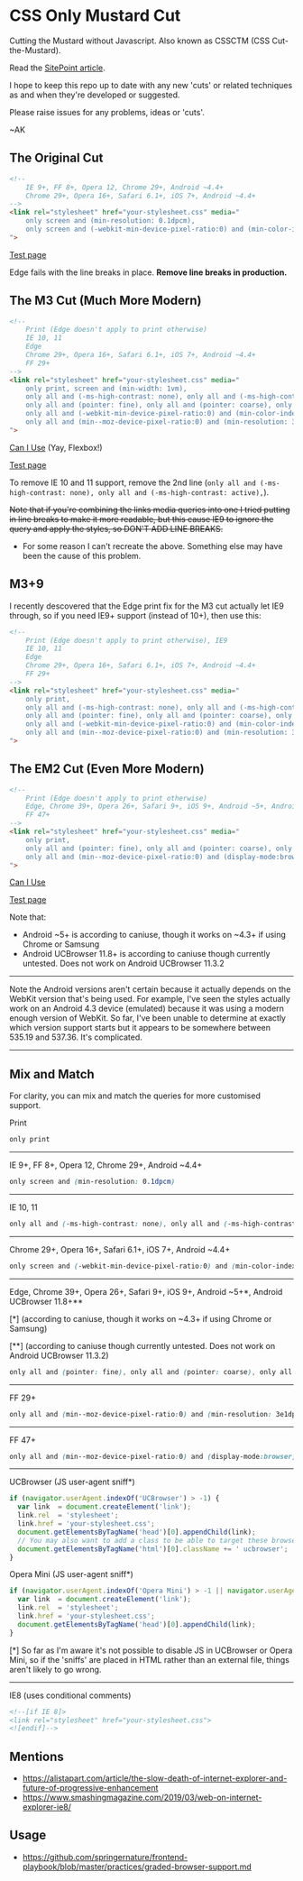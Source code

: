 CSS Only Mustard Cut
====================

Cutting the Mustard without Javascript. Also known as CSSCTM (CSS Cut-the-Mustard).

Read the [SitePoint article](http://www.sitepoint.com/cutting-the-mustard-with-css-media-queries/).

I hope to keep this repo up to date with any new 'cuts' or related techniques as and when they're developed or suggested.

Please raise issues for any problems, ideas or 'cuts'.

~AK


The Original Cut
----------------
~~~html
<!--
    IE 9+, FF 8+, Opera 12, Chrome 29+, Android ~4.4+
    Chrome 29+, Opera 16+, Safari 6.1+, iOS 7+, Android ~4.4+
-->
<link rel="stylesheet" href="your-stylesheet.css" media="
    only screen and (min-resolution: 0.1dpcm),
    only screen and (-webkit-min-device-pixel-ratio:0) and (min-color-index:0)
">
~~~

[Test page](http://fall-back.github.io/test/support.html)

Edge fails with the line breaks in place. **Remove line breaks in production.**


The M3 Cut (Much More Modern)
-----------------------------

~~~html
<!--
    Print (Edge doesn't apply to print otherwise)
    IE 10, 11
    Edge
    Chrome 29+, Opera 16+, Safari 6.1+, iOS 7+, Android ~4.4+
    FF 29+
-->
<link rel="stylesheet" href="your-stylesheet.css" media="
    only print, screen and (min-width: 1vm),
    only all and (-ms-high-contrast: none), only all and (-ms-high-contrast: active),
    only all and (pointer: fine), only all and (pointer: coarse), only all and (pointer: none),
    only all and (-webkit-min-device-pixel-ratio:0) and (min-color-index:0),
    only all and (min--moz-device-pixel-ratio:0) and (min-resolution: 3e1dpcm)
">
~~~

[Can I Use](http://caniuse.com/#compare=ie+10,firefox+29,chrome+29,safari+6.1,opera+16,ios_saf+7.0-7.1,android+4.4) (Yay, Flexbox!)

[Test page](http://fall-back.github.io/test/support-m3.html)

To remove IE 10 and 11 support, remove the 2nd line (`only all and (-ms-high-contrast: none), only all and (-ms-high-contrast: active),`).

<s>Note that if you're combining the links media queries into one I tried putting in line breaks to make it more readable, but this cause IE9 to ignore the query and apply the styles, so DON'T ADD LINE BREAKS.</s>
 - For some reason I can't recreate the above. Something else may have been the cause of this problem.
 

M3+9
----

I recently descovered that the Edge print fix for the M3 cut actually let IE9 through, so if you need IE9+ support (instead of 10+), then use this:

~~~html
<!--
    Print (Edge doesn't apply to print otherwise), IE9
    IE 10, 11
    Edge
    Chrome 29+, Opera 16+, Safari 6.1+, iOS 7+, Android ~4.4+
    FF 29+
-->
<link rel="stylesheet" href="your-stylesheet.css" media="
    only print,
    only all and (-ms-high-contrast: none), only all and (-ms-high-contrast: active),
    only all and (pointer: fine), only all and (pointer: coarse), only all and (pointer: none),
    only all and (-webkit-min-device-pixel-ratio:0) and (min-color-index:0),
    only all and (min--moz-device-pixel-ratio:0) and (min-resolution: 3e1dpcm)
">
~~~


The EM2 Cut (Even More Modern)
------------------------------

~~~html
<!--
    Print (Edge doesn't apply to print otherwise)
    Edge, Chrome 39+, Opera 26+, Safari 9+, iOS 9+, Android ~5+, Android UCBrowser ~11.8+
    FF 47+
-->
<link rel="stylesheet" href="your-stylesheet.css" media="
    only print,
    only all and (pointer: fine), only all and (pointer: coarse), only all and (pointer: none),
    only all and (min--moz-device-pixel-ratio:0) and (display-mode:browser), (min--moz-device-pixel-ratio:0) and (display-mode:fullscreen)
">
~~~

[Can I Use](https://caniuse.com/#compare=edge+12,firefox+47,chrome+39,safari+9,opera+26,ios_saf+9.0-9.2,android+62)

[Test page](http://fall-back.github.io/test/support-em2.html)

Note that:
* Android ~5+ is according to caniuse, though it works on ~4.3+ if using Chrome or Samsung
* Android UCBrowser 11.8+ is according to caniuse though currently untested. Does not work on Android UCBrowser 11.3.2

---

Note the Android versions aren't certain because it actually depends on the WebKit version that's being used. For example, I've seen the styles actually work on an Android 4.3 device (emulated) because it was using a modern enough version of WebKit. So far, I've been unable to determine at exactly which version support starts but it appears to be somewhere between 535.19 and 537.36. It's complicated.

---


Mix and Match
-------------

For clarity, you can mix and match the queries for more customised support.

Print
~~~css
only print
~~~
---

IE 9+, FF 8+, Opera 12, Chrome 29+, Android ~4.4+
~~~css
only screen and (min-resolution: 0.1dpcm)
~~~
---

IE 10, 11
~~~css
only all and (-ms-high-contrast: none), only all and (-ms-high-contrast: active)
~~~
---

Chrome 29+, Opera 16+, Safari 6.1+, iOS 7+, Android ~4.4+
~~~css
only screen and (-webkit-min-device-pixel-ratio:0) and (min-color-index:0)
~~~
---

Edge, Chrome 39+, Opera 26+, Safari 9+, iOS 9+, Android ~5+*, Android UCBrowser 11.8+**

[*]  (according to caniuse, though it works on ~4.3+ if using Chrome or Samsung)

[**] (according to caniuse though currently untested. Does not work on Android UCBrowser 11.3.2)
~~~css
only all and (pointer: fine), only all and (pointer: coarse), only all and (pointer: none)
~~~
---

FF 29+
~~~css
only all and (min--moz-device-pixel-ratio:0) and (min-resolution: 3e1dpcm)
~~~
---

FF 47+
~~~css
only all and (min--moz-device-pixel-ratio:0) and (display-mode:browser), (min--moz-device-pixel-ratio:0) and (display-mode:fullscreen)
~~~
---

UCBrowser (JS user-agent sniff*)
~~~javascript
if (navigator.userAgent.indexOf('UCBrowser') > -1) {
  var link  = document.createElement('link');
  link.rel  = 'stylesheet';
  link.href = 'your-stylesheet.css';
  document.getElementsByTagName('head')[0].appendChild(link);
  // You may also want to add a class to be able to target these browsers in CSS:
  document.getElementsByTagName('html')[0].className += ' ucbrowser';
}
~~~

Opera Mini (JS user-agent sniff*)
~~~javascript
if (navigator.userAgent.indexOf('Opera Mini') > -1 || navigator.userAgent.indexOf('OPiOS') > -1) {
  var link  = document.createElement('link');
  link.rel  = 'stylesheet';
  link.href = 'your-stylesheet.css';
  document.getElementsByTagName('head')[0].appendChild(link);
}
~~~

[*] So far as I'm aware it's not possible to disable JS in UCBrowser or Opera Mini, so if the 'sniffs' are placed in HTML rather than an external file, things aren't likely to go wrong.

---

IE8 (uses conditional comments)
~~~html
<!--[if IE 8]>
<link rel="stylesheet" href="your-stylesheet.css">
<![endif]-->
~~~


Mentions
--------

* https://alistapart.com/article/the-slow-death-of-internet-explorer-and-future-of-progressive-enhancement
* https://www.smashingmagazine.com/2019/03/web-on-internet-explorer-ie8/


Usage
-----

* https://github.com/springernature/frontend-playbook/blob/master/practices/graded-browser-support.md
